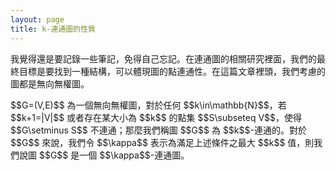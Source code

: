 ```yaml
---
layout: page
title: k-連通圖的性質
---
```


我覺得還是要記錄一些筆記，免得自己忘記。在連通圖的相關研究裡面，我們的最終目標是要找到一種結構，可以體現圖的點連通性。在這篇文章裡頭，我們考慮的圖都是無向無權圖。

<div class="definition" markdown="1">
$$G=(V,E)$$ 為一個無向無權圖，對於任何 $$k\in\mathbb{N}$$，若 $$k+1=|V|$$ 或者存在某大小為 $$k$$ 的點集 $$S\subseteq V$$，使得 $$G\setminus S$$ 不連通；那麼我們稱圖 $$G$$ 為 $$k$$-連通的。對於 $$G$$ 來說，我們令 $$\kappa$$ 表示為滿足上述條件之最大 $$k$$ 值，則我們說圖 $$G$$ 是一個 $$\kappa$$-連通圖。
</div>
